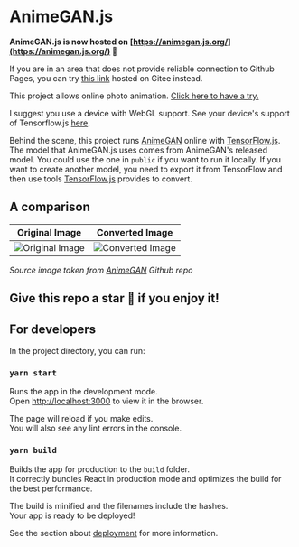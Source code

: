 
# AnimeGAN.js

**AnimeGAN.js is now hosted on [https://animegan.js.org/](https://animegan.js.org/) 🥳**

If you are in an area that does not provide reliable connection to Github Pages, you can try [this link](https://longlian.gitee.io/) hosted on Gitee instead.

This project allows online photo animation. [Click here to have a try.](https://animegan.js.org)

I suggest you use a device with WebGL support. See your device's support of Tensorflow.js [here](https://js.tensorflow.org/debug/).

Behind the scene, this project runs [AnimeGAN](https://github.com/TachibanaYoshino/AnimeGAN) online with [TensorFlow.js](https://www.tensorflow.org/js). The model that AnimeGAN.js uses comes from AnimeGAN's released model. You could use the one in `public` if you want to run it locally. If you want to create another model, you need to export it from TensorFlow and then use tools [TensorFlow.js](https://www.tensorflow.org/js) provides to convert.

## A comparison

Original Image             |  Converted Image
:-------------------------:|:-------------------------:
![Original Image](https://raw.githubusercontent.com/TonyLianLong/AnimeGAN.js/master/assets/original.png) | ![Converted Image](https://raw.githubusercontent.com/TonyLianLong/AnimeGAN.js/master/assets/converted.png)



*Source image taken from [AnimeGAN](https://github.com/TachibanaYoshino/AnimeGAN) Github repo*

## Give this repo a star 🌟 if you enjoy it!

## For developers

In the project directory, you can run:

### `yarn start`

Runs the app in the development mode.<br />
Open [http://localhost:3000](http://localhost:3000) to view it in the browser.

The page will reload if you make edits.<br />
You will also see any lint errors in the console.

### `yarn build`

Builds the app for production to the `build` folder.<br />
It correctly bundles React in production mode and optimizes the build for the best performance.

The build is minified and the filenames include the hashes.<br />
Your app is ready to be deployed!

See the section about [deployment](https://facebook.github.io/create-react-app/docs/deployment) for more information.


